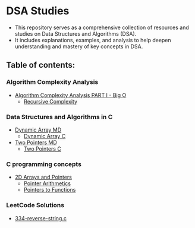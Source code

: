 # DSA Studies

- This repository serves as a comprehensive collection of resources and studies on Data Structures and Algorithms (DSA).
- It includes explanations, examples, and analysis to help deepen understanding and mastery of key concepts in DSA.

## Table of contents:

### Algorithm Complexity Analysis

- [Algorithm Complexity Analysis PART I - Big O](./algorithm-complexity-analysis/part1-bigO.md)
  - [Recursive Complexity](./algorithm-complexity-analysis/recursive-complexity)

### Data Structures and Algorithms in C

- [Dynamic Array MD](./dsa-in-c/dynamicArray.md)
  - [Dynamic Array C](./dsa-in-c/dynamicArray.c)
- [Two Pointers MD](./dsa-in-c/twoPointers.md)
  - [Two Pointers C](./dsa-in-c/twoPointers.c)

### C programming concepts

- [2D Arrays and Pointers](./c-programming-concepts/2D-array-and-pointers.c)
  - [Pointer Arithmetics](./c-programming-concepts/pointer-arithmetics.c)
  - [Pointers to Functions](./c-programming-concepts/pointers-to-functions.c)

### LeetCode Solutions

- [334-reverse-string.c](./leetcode-solutions/334-reverse-string.c)
